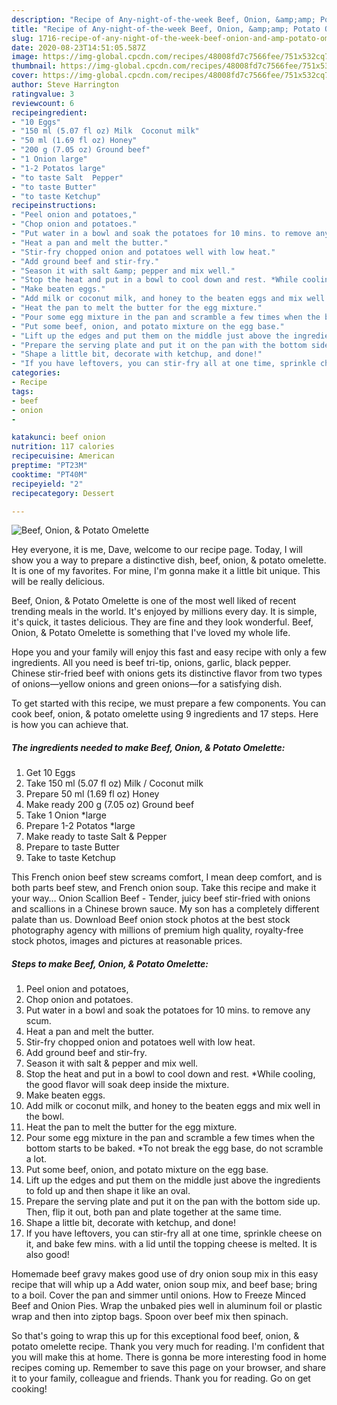 ```yaml
---
description: "Recipe of Any-night-of-the-week Beef, Onion, &amp;amp; Potato Omelette"
title: "Recipe of Any-night-of-the-week Beef, Onion, &amp;amp; Potato Omelette"
slug: 1716-recipe-of-any-night-of-the-week-beef-onion-and-amp-potato-omelette
date: 2020-08-23T14:51:05.587Z
image: https://img-global.cpcdn.com/recipes/48008fd7c7566fee/751x532cq70/beef-onion-potato-omelette-recipe-main-photo.jpg
thumbnail: https://img-global.cpcdn.com/recipes/48008fd7c7566fee/751x532cq70/beef-onion-potato-omelette-recipe-main-photo.jpg
cover: https://img-global.cpcdn.com/recipes/48008fd7c7566fee/751x532cq70/beef-onion-potato-omelette-recipe-main-photo.jpg
author: Steve Harrington
ratingvalue: 3
reviewcount: 6
recipeingredient:
- "10 Eggs"
- "150 ml (5.07 fl oz) Milk  Coconut milk"
- "50 ml (1.69 fl oz) Honey"
- "200 g (7.05 oz) Ground beef"
- "1 Onion large"
- "1-2 Potatos large"
- "to taste Salt  Pepper"
- "to taste Butter"
- "to taste Ketchup"
recipeinstructions:
- "Peel onion and potatoes,"
- "Chop onion and potatoes."
- "Put water in a bowl and soak the potatoes for 10 mins. to remove any scum."
- "Heat a pan and melt the butter."
- "Stir-fry chopped onion and potatoes well with low heat."
- "Add ground beef and stir-fry."
- "Season it with salt &amp; pepper and mix well."
- "Stop the heat and put in a bowl to cool down and rest. *While cooling, the good flavor will soak deep inside the mixture."
- "Make beaten eggs."
- "Add milk or coconut milk, and honey to the beaten eggs and mix well in the bowl."
- "Heat the pan to melt the butter for the egg mixture."
- "Pour some egg mixture in the pan and scramble a few times when the bottom starts to be baked. *To not break the egg base, do not scramble a lot."
- "Put some beef, onion, and potato mixture on the egg base."
- "Lift up the edges and put them on the middle just above the ingredients to fold up and then shape it like an oval."
- "Prepare the serving plate and put it on the pan with the bottom side up. Then, flip it out, both pan and plate together at the same time."
- "Shape a little bit, decorate with ketchup, and done!"
- "If you have leftovers, you can stir-fry all at one time, sprinkle cheese on it, and bake few mins. with a lid until the topping cheese is melted. It is also good!"
categories:
- Recipe
tags:
- beef
- onion
- 

katakunci: beef onion  
nutrition: 117 calories
recipecuisine: American
preptime: "PT23M"
cooktime: "PT40M"
recipeyield: "2"
recipecategory: Dessert

---
```



![Beef, Onion, &amp; Potato Omelette](https://img-global.cpcdn.com/recipes/48008fd7c7566fee/751x532cq70/beef-onion-potato-omelette-recipe-main-photo.jpg)

Hey everyone, it is me, Dave, welcome to our recipe page. Today, I will show you a way to prepare a distinctive dish, beef, onion, &amp; potato omelette. It is one of my favorites. For mine, I'm gonna make it a little bit unique. This will be really delicious.

Beef, Onion, &amp; Potato Omelette is one of the most well liked of recent trending meals in the world. It's enjoyed by millions every day. It is simple, it's quick, it tastes delicious. They are fine and they look wonderful. Beef, Onion, &amp; Potato Omelette is something that I've loved my whole life.

Hope you and your family will enjoy this fast and easy recipe with only a few ingredients. All you need is beef tri-tip, onions, garlic, black pepper. Chinese stir-fried beef with onions gets its distinctive flavor from two types of onions—yellow onions and green onions—for a satisfying dish.


To get started with this recipe, we must prepare a few components. You can cook beef, onion, &amp; potato omelette using 9 ingredients and 17 steps. Here is how you can achieve that.

<!--inarticleads1-->

##### The ingredients needed to make Beef, Onion, &amp; Potato Omelette:

1. Get 10 Eggs
1. Take 150 ml (5.07 fl oz) Milk / Coconut milk
1. Prepare 50 ml (1.69 fl oz) Honey
1. Make ready 200 g (7.05 oz) Ground beef
1. Take 1 Onion *large
1. Prepare 1-2 Potatos *large
1. Make ready to taste Salt &amp; Pepper
1. Prepare to taste Butter
1. Take to taste Ketchup


This French onion beef stew screams comfort, I mean deep comfort, and is both parts beef stew, and French onion soup. Take this recipe and make it your way… Onion Scallion Beef - Tender, juicy beef stir-fried with onions and scallions in a Chinese brown sauce. My son has a completely different palate than us. Download Beef onion stock photos at the best stock photography agency with millions of premium high quality, royalty-free stock photos, images and pictures at reasonable prices. 

<!--inarticleads2-->

##### Steps to make Beef, Onion, &amp; Potato Omelette:

1. Peel onion and potatoes,
1. Chop onion and potatoes.
1. Put water in a bowl and soak the potatoes for 10 mins. to remove any scum.
1. Heat a pan and melt the butter.
1. Stir-fry chopped onion and potatoes well with low heat.
1. Add ground beef and stir-fry.
1. Season it with salt &amp; pepper and mix well.
1. Stop the heat and put in a bowl to cool down and rest. *While cooling, the good flavor will soak deep inside the mixture.
1. Make beaten eggs.
1. Add milk or coconut milk, and honey to the beaten eggs and mix well in the bowl.
1. Heat the pan to melt the butter for the egg mixture.
1. Pour some egg mixture in the pan and scramble a few times when the bottom starts to be baked. *To not break the egg base, do not scramble a lot.
1. Put some beef, onion, and potato mixture on the egg base.
1. Lift up the edges and put them on the middle just above the ingredients to fold up and then shape it like an oval.
1. Prepare the serving plate and put it on the pan with the bottom side up. Then, flip it out, both pan and plate together at the same time.
1. Shape a little bit, decorate with ketchup, and done!
1. If you have leftovers, you can stir-fry all at one time, sprinkle cheese on it, and bake few mins. with a lid until the topping cheese is melted. It is also good!


Homemade beef gravy makes good use of dry onion soup mix in this easy recipe that will whip up a Add water, onion soup mix, and beef base; bring to a boil. Cover the pan and simmer until onions. How to Freeze Minced Beef and Onion Pies. Wrap the unbaked pies well in aluminum foil or plastic wrap and then into ziptop bags. Spoon over beef mix then spinach. 

So that's going to wrap this up for this exceptional food beef, onion, &amp; potato omelette recipe. Thank you very much for reading. I'm confident that you will make this at home. There is gonna be more interesting food in home recipes coming up. Remember to save this page on your browser, and share it to your family, colleague and friends. Thank you for reading. Go on get cooking!
